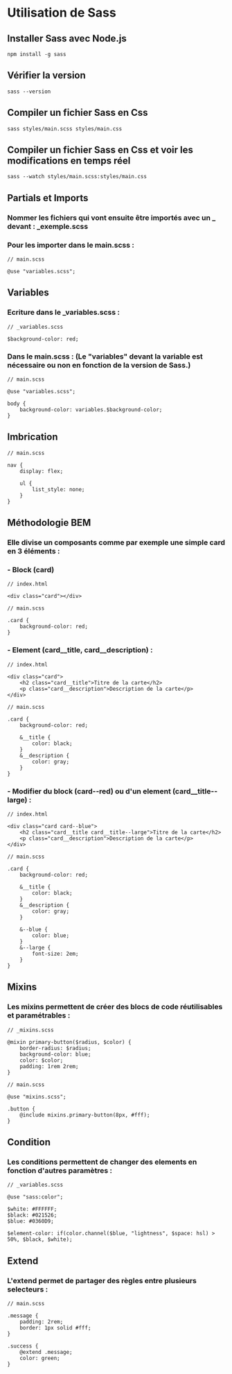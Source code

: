 # Utilisation de Sass 

## Installer Sass avec Node.js

``` 
npm install -g sass
``` 

## Vérifier la version 

``` 
sass --version
``` 

## Compiler un fichier Sass en Css

``` 
sass styles/main.scss styles/main.css
``` 

## Compiler un fichier Sass en Css et voir les modifications en temps réel

``` 
sass --watch styles/main.scss:styles/main.css
``` 

## Partials et Imports

### Nommer les fichiers qui vont ensuite être importés avec un _ devant : _exemple.scss
### Pour les importer dans le main.scss : 
``` 
// main.scss

@use "variables.scss";
``` 

## Variables

### Ecriture dans le _variables.scss : 
``` 
// _variables.scss

$background-color: red;
``` 

### Dans le main.scss :  (Le "variables" devant la variable est nécessaire ou non en fonction de la version de Sass.)
``` 
// main.scss

@use "variables.scss";

body {
    background-color: variables.$background-color;
}
``` 

## Imbrication

``` 
// main.scss

nav {
    display: flex;

    ul {
        list_style: none;
    }
}
```

## Méthodologie BEM 

### Elle divise un composants comme par exemple une simple card en 3 éléments :
### - Block (card)
```
// index.html

<div class="card"></div>

// main.scss

.card {
    background-color: red;
}
```
### - Element (card__title, card__description) :
```
// index.html

<div class="card">
    <h2 class="card__title">Titre de la carte</h2>
    <p class="card__description">Description de la carte</p>
</div>

// main.scss

.card {
    background-color: red;

    &__title {
        color: black;
    }
    &__description {
        color: gray;
    }
}
```
### - Modifier du block (card--red) ou d'un element (card__title--large) :
```
// index.html

<div class="card card--blue">
    <h2 class="card__title card__title--large">Titre de la carte</h2>
    <p class="card__description">Description de la carte</p>
</div>

// main.scss

.card {
    background-color: red;

    &__title {
        color: black;
    }
    &__description {
        color: gray;
    }

    &--blue {
        color: blue;
    }
    &--large {
        font-size: 2em;
    }
}
```

## Mixins

### Les mixins permettent de créer des blocs de code réutilisables et paramétrables :

```
// _mixins.scss

@mixin primary-button($radius, $color) {
    border-radius: $radius;
    background-color: blue;
    color: $color;
    padding: 1rem 2rem;
}

// main.scss

@use "mixins.scss";

.button {
    @include mixins.primary-button(8px, #fff);
}
```

## Condition

### Les conditions permettent de changer des elements en fonction d'autres paramètres : 

```
// _variables.scss

@use "sass:color";

$white: #FFFFFF;
$black: #021526;
$blue: #0360D9;

$element-color: if(color.channel($blue, "lightness", $space: hsl) > 50%, $black, $white);
```

## Extend

### L'extend permet de partager des règles entre plusieurs selecteurs :

```
// main.scss

.message {
    padding: 2rem;
    border: 1px solid #fff;
}

.success {
    @extend .message;
    color: green;
}
```